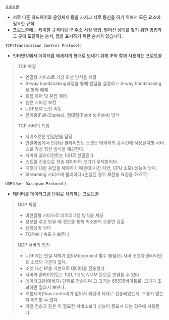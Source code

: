 `프로토콜`
- 서로 다른 하드웨어와 운영체제 등을 가지고 서로 통신을 하기 위해서 모든 요소에 필요한 규칙
- 프로토콜에는 케이블 규격이랑 IP 주소 시정 방법, 떨어진 상대를 찾기 위한 방법과 그 곳에 도달하는 순서, 웹을 표시하기 위한 순서가 있습니다.

`TCP(Transmission Control Protocol)`
- 인터넷상에서 데이터를 메세지의 형태로 보내기 위해 IP와 함께 사용하는 프로토콜
> TCP 특징
> - 연결형 서비스로 가상 회선 방식을 제공
> - 3-way handshaking과정을 통해 연결을 설정하고 4-way handshaking을 통해 해제
> - 흐름 제어 및 혼잡 제어
> - 높은 시뢰성 보장
> - UDP보다 느린 속도
> - 전이중(Full-Duplex), 점대점(Point to Point) 방식

> TCP 서버의 특징
> - 서버소켓은 연결만을 담당
> - 연결과정에서 반환된 클라이언트 소켓은 데이터의 송수신에 사용된다형 서비스로 가상 회선 방식을 제공한다.
> - 서버와 클라이언트는 1대1로 연결된다.
> - 스트림 전송으로 전송 데이터의 크기가 무제한이다.
> - 패킷에 대한 응답을 해야하기 때문에(시간 지연, CPU 소모) 성능이 낮다.
> - Streaming 서비스에 불리하다.(손실된 경우 재전송 요청을 하므로)

`UDP(User Datagram Protocol)`
- 데이터를 데이터그램 단위로 처리하는 프로토콜
> UDP 특징
> - 비연결형 서비스로 데이터그램 방식을 제공
> - 정보를 주고 받을 때 정보를 통해 최소한의 오류만 검출
> - 신뢰성이 낮다
> - TCP보다 속도가 빠르다

> UDP 서버의 특징
> - UDP에는 연결 자체가 없어서(connect 함수 불필요) 서버 소켓과 클라이언트 소켓의 구분이 없다.
> - 소켓 대신 IP를 기반으로 데이터를 전송한다.
> - 서버와 클라이언트는 1대1, 1대N, N대M 등으로 연결될 수 있다.
> - 데이터그램(메세지) 단위로 전송되며 그 크기는 65535바이트로, 크기가 초과하면 잘라서 보낸다.
> - 흐름제어(flow control)가 없어서 패킷이 제대로 전송되었는지, 오류가 없는지 확인할 수 없다.
> - 파일 전송과 같은 이 필요한 서비스보다 성능이 중요시 되는 경우에 사용된다.

